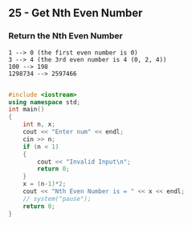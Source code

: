 ## 25 - Get Nth Even Number
### Return the Nth Even Number
```
1 --> 0 (the first even number is 0)
3 --> 4 (the 3rd even number is 4 (0, 2, 4))
100 --> 198
1298734 --> 2597466
```
```cpp

#include <iostream>
using namespace std;
int main()
{
    int n, x;
    cout << "Enter num" << endl;
    cin >> n;
    if (n < 1)
    {
        cout << "Invalid Input\n";
        return 0;
    }
    x = (n-1)*2; 
    cout << "Nth Even Number is = " << x << endl;
    // system("pause");
    return 0;
}
```
